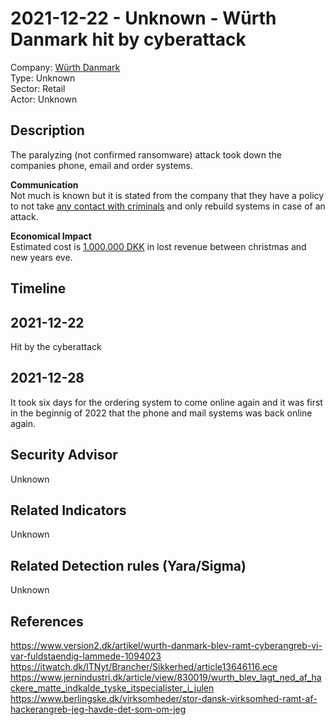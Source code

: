 # 2021-12-22 - Unknown - Würth Danmark hit by cyberattack
Company: [Würth Danmark](https://www.wuerth.dk/da/dk/home?msclkid=edf4cb980b0518ee77d1aa707c6e3a88)  
Type: Unknown   
Sector: Retail  
Actor: Unknown  

## Description  
The paralyzing (not confirmed ransomware) attack took down the companies phone, email and order systems.

**Communication**   
Not much is known but it is stated from the company that they have a policy to not take [any contact with criminals](https://itwatch.dk/ITNyt/Brancher/Sikkerhed/article13646116.ece) and only rebuild systems in case of an attack.

**Economical Impact**   
Estimated cost is [1.000.000 DKK](https://itwatch.dk/ITNyt/Brancher/Sikkerhed/article13646116.ece) in lost revenue between christmas and new years eve.

## Timeline

## 2021-12-22
Hit by the cyberattack

## 2021-12-28
It took six days for the ordering system to come online again and it was first in the beginnig of 2022 that the phone and mail systems was back online again.

## Security Advisor
Unknown  

## Related Indicators
Unknown  

## Related Detection rules (Yara/Sigma)
Unknown  

## References   
https://www.version2.dk/artikel/wurth-danmark-blev-ramt-cyberangreb-vi-var-fuldstaendig-lammede-1094023   
https://itwatch.dk/ITNyt/Brancher/Sikkerhed/article13646116.ece    
https://www.jernindustri.dk/article/view/830019/wurth_blev_lagt_ned_af_hackere_matte_indkalde_tyske_itspecialister_i_julen   
https://www.berlingske.dk/virksomheder/stor-dansk-virksomhed-ramt-af-hackerangreb-jeg-havde-det-som-om-jeg     
